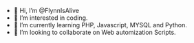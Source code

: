 - 👋 Hi, I’m @FlynnIsAlive
- 👀 I’m interested in coding.
- 🌱 I’m currently learning PHP, Javascript, MYSQL and Python.
- 💞️ I’m looking to collaborate on Web automization Scripts.

<!---
He´s alive.
--->
